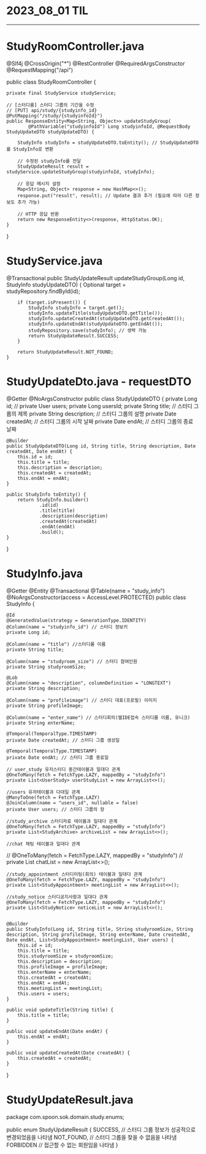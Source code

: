 # 2023_08_01 TIL
---
# StudyRoomController.java
@Slf4j
@CrossOrigin("*")
@RestController
@RequiredArgsConstructor
@RequestMapping("/api")

public class StudyRoomController {

    private final StudyService studyService;

    // [스터디룸] 스터디 그룹의 기간을 수정
    // [PUT] api/study/{studyinfo_id}
    @PutMapping("/study/{studyinfoId}")
    public ResponseEntity<Map<String, Object>> updateStudyGroup(
            @PathVariable("studyinfoId") Long studyinfoId, @RequestBody StudyUpdateDTO studyUpdateDTO) {

        StudyInfo studyInfo = studyUpdateDTO.toEntity(); // StudyUpdateDTO를 StudyInfo로 변환

        // 수정된 studyInfo를 전달
        StudyUpdateResult result = studyService.updateStudyGroup(studyinfoId, studyInfo);

        // 응답 메시지 설정
        Map<String, Object> response = new HashMap<>();
        response.put("result", result); // Update 결과 추가 (필요에 따라 다른 정보도 추가 가능)

        // HTTP 응답 반환
        return new ResponseEntity<>(response, HttpStatus.OK);
    }
}

# StudyService.java
@Transactional
    public StudyUpdateResult updateStudyGroup(Long id, StudyInfo studyUpdateDTO) {
        Optional<StudyInfo> target = studyRepository.findById(id);

        if (target.isPresent()) {
            StudyInfo studyInfo = target.get();
            studyInfo.updateTitle(studyUpdateDTO.getTitle());
            studyInfo.updateCreatedAt(studyUpdateDTO.getCreatedAt());
            studyInfo.updateEndAt(studyUpdateDTO.getEndAt());
            studyRepository.save(studyInfo); // 생략 가능
            return StudyUpdateResult.SUCCESS;
        }

        return StudyUpdateResult.NOT_FOUND;
    }

# StudyUpdateDto.java - requestDTO
@Getter
@NoArgsConstructor
public class StudyUpdateDTO {
    private Long id;
//    private User users;
    private Long usersId;
    private String title;        // 스터디 그룹의 제목
    private String description;  // 스터디 그룹의 설명
    private Date createdAt;      // 스터디 그룹의 시작 날짜
    private Date endAt;        // 스터디 그룹의 종료 날짜

    @Builder
    public StudyUpdateDTO(Long id, String title, String description, Date createdAt, Date endAt) {
        this.id = id;
        this.title = title;
        this.description = description;
        this.createdAt = createdAt;
        this.endAt = endAt;
    }

    public StudyInfo toEntity() {
        return StudyInfo.builder()
                .id(id)
                .title(title)
                .description(description)
                .createdAt(createdAt)
                .endAt(endAt)
                .build();
    }
}


# StudyInfo.java
@Getter
@Entity
@Transactional
@Table(name = "study_info")
@NoArgsConstructor(access = AccessLevel.PROTECTED)
public class StudyInfo {

    @Id
    @GeneratedValue(strategy = GenerationType.IDENTITY)
    @Column(name = "studyinfo_id") // 스터디 정보키
    private Long id;

    @Column(name = "title") //스터디룸 이름
    private String title;

    @Column(name = "studyroom_size") // 스터디 참여인원
    private String studyroomSize;

    @Lob
    @Column(name = "description", columnDefinition = "LONGTEXT")
    private String description;

    @Column(name = "profileimage") // 스터디 대표(프로필) 이미지
    private String profileImage;

    @Column(name = "enter_name") // 스터디회의(웹IDE접속 스터디룸 이름, 유니크)
    private String enterName;

    @Temporal(TemporalType.TIMESTAMP)
    private Date createdAt; // 스터디 그룹 생성일

    @Temporal(TemporalType.TIMESTAMP)
    private Date endAt; // 스터디 그룹 종료일

    // user_study 유저스터디 중간테이블과 일대다 관계
    @OneToMany(fetch = FetchType.LAZY, mappedBy = "studyInfo")
    private List<UserStudy> userStudyList = new ArrayList<>();

    //users 유저테이블과 다대일 관계
    @ManyToOne(fetch = FetchType.LAZY)
    @JoinColumn(name = "users_id", nullable = false)
    private User users; // 스터디 그룹의 장

    //study_archive 스터디자료 테이블과 일대다 관계
    @OneToMany(fetch = FetchType.LAZY, mappedBy = "studyInfo")
    private List<StudyArchive> archiveList = new ArrayList<>();

    //chat 채팅 테이블과 일대다 관계
//    @OneToMany(fetch = FetchType.LAZY, mappedBy = "studyInfo")
//    private List<Chat> chatList = new ArrayList<>();

    //study_appointment 스터디미팅(회의) 테이블과 일대다 관계
    @OneToMany(fetch = FetchType.LAZY, mappedBy = "studyInfo")
    private List<StudyAppointment> meetingList = new ArrayList<>();

    //study_notice 스터디공지사항과 일대다 관계
    @OneToMany(fetch = FetchType.LAZY, mappedBy = "studyInfo")
    private List<StudyNotice> noticeList = new ArrayList<>();


    @Builder
    public StudyInfo(Long id, String title, String studyroomSize, String description, String profileImage, String enterName, Date createdAt, Date endAt, List<StudyAppointment> meetingList, User users) {
        this.id = id;
        this.title = title;
        this.studyroomSize = studyroomSize;
        this.description = description;
        this.profileImage = profileImage;
        this.enterName = enterName;
        this.createdAt = createdAt;
        this.endAt = endAt;
        this.meetingList = meetingList;
        this.users = users;
    }

    public void updateTitle(String title) {
        this.title = title;
    }

    public void updateEndAt(Date endAt) {
        this.endAt = endAt;
    }

    public void updateCreatedAt(Date createdAt) {
        this.createdAt = createdAt;
    }

}

# StudyUpdateResult.java
package com.spoon.sok.domain.study.enums;

public enum StudyUpdateResult {
    SUCCESS,        // 스터디 그룹 정보가 성공적으로 변경되었음을 나타냄
    NOT_FOUND,      // 스터디 그룹을 찾을 수 없음을 나타냄
    FORBIDDEN       // 접근할 수 없는 회원임을 나타냄
}
